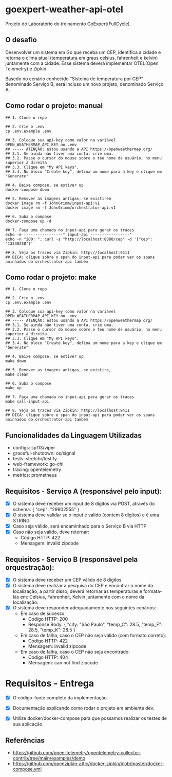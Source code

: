 # goexpert-weather-api-otel
Projeto do Laboratório do treinamento GoExpert(FullCycle).



## O desafio
Desenvolver um sistema em Go que receba um CEP, identifica a cidade e retorna o clima atual (temperatura em graus celsius, fahrenheit e kelvin) juntamente com a cidade. Esse sistema deverá implementar OTEL(Open Telemetry) e Zipkin.

Basedo no cenário conhecido "Sistema de temperatura por CEP" denominado Serviço B, será incluso um novo projeto, denominado Serviço A.



## Como rodar o projeto: manual
``` shell
## 1. Clone o repo

## 2. Crie o .env
cp .env.example .env

## 3. Coloque sua api-key como valor na variável OPEN_WEATHERMAP_API_KEY no .env
## ----- ATENÇÃO: estou usando a API https://openweathermap.org/
## 3.1. Se ainda não tiver uma conta, crie uma.
## 3.2. Passe o cursor do mouse sobre o teu nome de usuário, no menu superior à direita
## 3.3. Clique em "My API keys", 
## 3.4. No bloco "Create key", defina um nome para a key e clique em "Generate"

## 4. Baixe compose, se estiver up
docker-compose down

## 5. Remover as imagens antigas, se existirem
docker image rm -f JohnGrimm/input-api:v1
docker image rm -f JohnGrimm/orchestrator-api:v1

## 6. Suba o compose 
docker-compose up -d

## 7. Faça uma chamada no input-api para gerar os traces
echo -e -----------------" input-api -----------------"
echo -n "200: "; curl -s "http://localhost:8080/cep" -d '{"cep": "13330250"}'

## 8. Veja os traces via Zipkin: http://localhost:9411
## DICA: clique sobre o span do input-api para poder ver os spans aninhados do orchestrator-api também
```



## Como rodar o projeto: make
``` shell
## 1. Clone o repo

## 2. Crie o .env
cp .env.example .env

## 3. Coloque sua api-key como valor na variável OPEN_WEATHERMAP_API_KEY no .env
## ----- ATENÇÃO: estou usando a API https://openweathermap.org/
## 3.1. Se ainda não tiver uma conta, crie uma.
## 3.2. Passe o cursor do mouse sobre o teu nome de usuário, no menu superior à direita
## 3.3. Clique em "My API keys", 
## 3.4. No bloco "Create key", defina um nome para a key e clique em "Generate"

## 4. Baixe compose, se estiver up
make down

## 5. Remover as imagens antigas, se existire,
make clean

## 6. Suba o compose 
make up

## 7. Faça uma chamada no input-api para gerar os traces
make call-input-api

## 8. Veja os traces via Zipkin: http://localhost:9411
## DICA: clique sobre o span do input-api para poder ver os spans aninhados do orchestrator-api também
```



## Funcionalidades da Linguagem Utilizadas
- configs: spf13/viper
- graceful-shutdown: os/signal
- tests: stretchr/testify
- web-framework: go-chi
- tracing: opentelemetry
- metrics: prometheus



## Requisitos - Serviço A (responsável pelo input):
- [x] O sistema deve receber um input de 8 dígitos via POST, através do schema:  { "cep": "29902555" }
- [x] O sistema deve validar se o input é valido (contem 8 dígitos) e é uma STRING
- [x] Caso seja válido, será encaminhado para o Serviço B via HTTP
- [x] Caso não seja válido, deve retornar:
    - Código HTTP: 422
    - Mensagem: invalid zipcode



## Requisitos - Serviço B (responsável pela orquestração):
- [x] O sistema deve receber um CEP válido de 8 digitos
- [x] O sistema deve realizar a pesquisa do CEP e encontrar o nome da localização, a partir disso, deverá retornar as temperaturas e formata-lás em: Celsius, Fahrenheit, Kelvin juntamente com o nome da localização.
- [x] O sistema deve responder adequadamente nos seguintes cenários:
    - Em caso de sucesso:
        - Código HTTP: 200
        - Response Body: { "city: "São Paulo", "temp_C": 28.5, "temp_F": 28.5, "temp_K": 28.5 }
    - Em caso de falha, caso o CEP não seja válido (com formato correto):
        - Código HTTP: 422
        - Mensagem: invalid zipcode
    - ​Em caso de falha, caso o CEP não seja encontrado:
        - Código HTTP: 404
        - Mensagem: can not find zipcode



# Requisitos - Entrega
- [x] O código-fonte completo da implementação.
- [x] Documentação explicando como rodar o projeto em ambiente dev.
- [x] Utilize docker/docker-compose para que possamos realizar os testes de sua aplicação.


## Referências
- https://github.com/open-telemetry/opentelemetry-collector-contrib/tree/main/examples/demo
- https://github.com/openzipkin-attic/docker-zipkin/blob/master/docker-compose.yml
